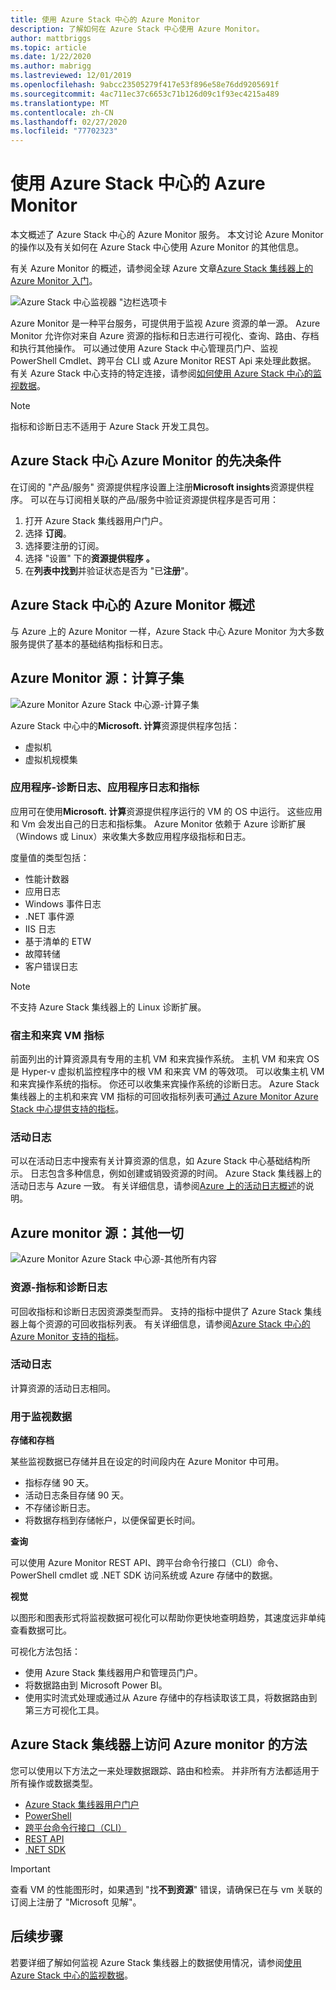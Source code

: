 ```yaml
---
title: 使用 Azure Stack 中心的 Azure Monitor
description: 了解如何在 Azure Stack 中心使用 Azure Monitor。
author: mattbriggs
ms.topic: article
ms.date: 1/22/2020
ms.author: mabrigg
ms.lastreviewed: 12/01/2019
ms.openlocfilehash: 9abcc23505279f417e53f896e58e76dd9205691f
ms.sourcegitcommit: 4ac711ec37c6653c71b126d09c1f93ec4215a489
ms.translationtype: MT
ms.contentlocale: zh-CN
ms.lasthandoff: 02/27/2020
ms.locfileid: "77702323"
---
```

# <a name="use-azure-monitor-on-azure-stack-hub"></a>使用 Azure Stack 中心的 Azure Monitor

本文概述了 Azure Stack 中心的 Azure Monitor 服务。 本文讨论 Azure Monitor 的操作以及有关如何在 Azure Stack 中心使用 Azure Monitor 的其他信息。 

有关 Azure Monitor 的概述，请参阅全球 Azure 文章[Azure Stack 集线器上的 Azure Monitor 入门](https://docs.microsoft.com/azure/monitoring-and-diagnostics/monitoring-get-started)。

![Azure Stack 中心监视器 "边栏选项卡](./media/azure-stack-metrics-azure-data/azs-monitor.png)

Azure Monitor 是一种平台服务，可提供用于监视 Azure 资源的单一源。 Azure Monitor 允许你对来自 Azure 资源的指标和日志进行可视化、查询、路由、存档和执行其他操作。 可以通过使用 Azure Stack 中心管理员门户、监视 PowerShell Cmdlet、跨平台 CLI 或 Azure Monitor REST Api 来处理此数据。 有关 Azure Stack 中心支持的特定连接，请参阅[如何使用 Azure Stack 中心的监视数据](azure-stack-metrics-monitor.md)。

> [!Note]
> 指标和诊断日志不适用于 Azure Stack 开发工具包。

## <a name="prerequisites-for-azure-monitor-on-azure-stack-hub"></a>Azure Stack 中心 Azure Monitor 的先决条件

在订阅的 "产品/服务" 资源提供程序设置上注册**Microsoft insights**资源提供程序。 可以在与订阅相关联的产品/服务中验证资源提供程序是否可用：

1. 打开 Azure Stack 集线器用户门户。
2. 选择 **订阅**。
3. 选择要注册的订阅。
4. 选择 "设置" 下的**资源提供程序** **。** 
5. 在**列表中找到**并验证状态是否为 "已**注册**"。

## <a name="overview-of-azure-monitor-on-azure-stack-hub"></a>Azure Stack 中心的 Azure Monitor 概述

与 Azure 上的 Azure Monitor 一样，Azure Stack 中心 Azure Monitor 为大多数服务提供了基本的基础结构指标和日志。

## <a name="azure-monitor-sources-compute-subset"></a>Azure Monitor 源：计算子集

![Azure Monitor Azure Stack 中心源-计算子集](media//azure-stack-metrics-azure-data/azs-monitor-computersubset.png)

Azure Stack 中心中的**Microsoft. 计算**资源提供程序包括：
 - 虚拟机 
 - 虚拟机规模集

### <a name="application---diagnostics-logs-app-logs-and-metrics"></a>应用程序-诊断日志、应用程序日志和指标

应用可在使用**Microsoft. 计算**资源提供程序运行的 VM 的 OS 中运行。 这些应用和 Vm 会发出自己的日志和指标集。 Azure Monitor 依赖于 Azure 诊断扩展（Windows 或 Linux）来收集大多数应用程序级指标和日志。

度量值的类型包括：
 - 性能计数器
 - 应用日志
 - Windows 事件日志
 - .NET 事件源
 - IIS 日志
 - 基于清单的 ETW
 - 故障转储
 - 客户错误日志

> [!Note]  
> 不支持 Azure Stack 集线器上的 Linux 诊断扩展。

### <a name="host-and-guest-vm-metrics"></a>宿主和来宾 VM 指标

前面列出的计算资源具有专用的主机 VM 和来宾操作系统。 主机 VM 和来宾 OS 是 Hyper-v 虚拟机监控程序中的根 VM 和来宾 VM 的等效项。 可以收集主机 VM 和来宾操作系统的指标。 你还可以收集来宾操作系统的诊断日志。 Azure Stack 集线器上的主机和来宾 VM 指标的可回收指标列表可[通过 Azure Monitor Azure Stack 中心提供支持的指标](azure-stack-metrics-supported.md)。 

### <a name="activity-log"></a>活动日志

可以在活动日志中搜索有关计算资源的信息，如 Azure Stack 中心基础结构所示。 日志包含多种信息，例如创建或销毁资源的时间。 Azure Stack 集线器上的活动日志与 Azure 一致。 有关详细信息，请参阅[Azure 上的活动日志概述](https://docs.microsoft.com/azure/monitoring-and-diagnostics/monitoring-overview-activity-logs)的说明。 


## <a name="azure-monitor-sources-everything-else"></a>Azure monitor 源：其他一切

![Azure Monitor Azure Stack 中心源-其他所有内容](media//azure-stack-metrics-azure-data/azs-monitor-othersubset.png)

### <a name="resources---metrics-and-diagnostics-logs"></a>资源-指标和诊断日志

可回收指标和诊断日志因资源类型而异。 支持的指标中提供了 Azure Stack 集线器上每个资源的可回收指标列表。 有关详细信息，请参阅[Azure Stack 中心的 Azure Monitor 支持的指标](azure-stack-metrics-supported.md)。

### <a name="activity-log"></a>活动日志

计算资源的活动日志相同。 

### <a name="uses-for-monitoring-data"></a>用于监视数据

**存储和存档**  

某些监视数据已存储并且在设定的时间段内在 Azure Monitor 中可用。 
 - 指标存储 90 天。 
 - 活动日志条目存储 90 天。 
 - 不存储诊断日志。
 - 将数据存档到存储帐户，以便保留更长时间。

**查询**  

可以使用 Azure Monitor REST API、跨平台命令行接口（CLI）命令、PowerShell cmdlet 或 .NET SDK 访问系统或 Azure 存储中的数据。 

**视觉**

以图形和图表形式将监视数据可视化可以帮助你更快地查明趋势，其速度远非单纯查看数据可比。 

可视化方法包括：
 - 使用 Azure Stack 集线器用户和管理员门户。
 - 将数据路由到 Microsoft Power BI。
 - 使用实时流式处理或通过从 Azure 存储中的存档读取该工具，将数据路由到第三方可视化工具。

## <a name="methods-of-accessing-azure-monitor-on-azure-stack-hub"></a>Azure Stack 集线器上访问 Azure monitor 的方法

您可以使用以下方法之一来处理数据跟踪、路由和检索。 并非所有方法都适用于所有操作或数据类型。 

 - [Azure Stack 集线器用户门户](azure-stack-use-portal.md)
 - [PowerShell](https://docs.microsoft.com/azure/monitoring-and-diagnostics/insights-powershell-samples)
 - [跨平台命令行接口（CLI）](https://docs.microsoft.com/azure/monitoring-and-diagnostics/insights-cli-samples)
 - [REST API](https://docs.microsoft.com/rest/api/monitor)
 - [.NET SDK](https://www.nuget.org/packages/Microsoft.Azure.Management.Monitor)

> [!Important]  
> 查看 VM 的性能图形时，如果遇到 "找**不到资源**" 错误，请确保已在与 vm 关联的订阅上注册了 "Microsoft 见解"。

## <a name="next-steps"></a>后续步骤

若要详细了解如何监视 Azure Stack 集线器上的数据使用情况，请参阅[使用 Azure Stack 中心的监视数据](azure-stack-metrics-monitor.md)。
